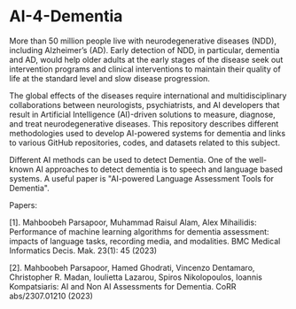 # AI-4-Dementia
More than 50 million people live with neurodegenerative diseases (NDD), including Alzheimer’s (AD). Early detection of NDD, in particular, dementia and AD, would help older adults at the early stages of the disease seek out intervention programs and clinical interventions to maintain their quality of life at the standard level and slow disease progression.

The global effects of the diseases require international and multidisciplinary collaborations between neurologists, psychiatrists, and AI developers that result in Artificial Intelligence (AI)-driven solutions to measure, diagnose, and treat neurodegenerative diseases. This repository describes different methodologies used to develop AI-powered systems for dementia and links to various GitHub repositories, codes, and datasets related to this subject. 

Different AI methods can be used to detect Dementia.
One of the well-known AI approaches to detect dementia is to speech and language based systems. 
A useful paper is "AI-powered Language Assessment Tools for Dementia". 

Papers: 

[1]. Mahboobeh Parsapoor, Muhammad Raisul Alam, Alex Mihailidis:
Performance of machine learning algorithms for dementia assessment: impacts of language tasks, recording media, and modalities. BMC Medical Informatics Decis. Mak. 23(1): 45 (2023)

[2]. Mahboobeh Parsapoor, Hamed Ghodrati, Vincenzo Dentamaro, Christopher R. Madan, Ioulietta Lazarou, Spiros Nikolopoulos, Ioannis Kompatsiaris:
AI and Non AI Assessments for Dementia. CoRR abs/2307.01210 (2023)
